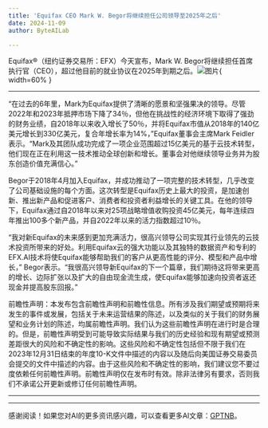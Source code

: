 ```yaml
---
title: 'Equifax CEO Mark W. Begor将继续担任公司领导至2025年之后'
date: 2024-11-09
author: ByteAILab

---
```


Equifax®（纽约证券交易所：EFX）今天宣布，Mark W. Begor将继续担任首席执行官（CEO），超过他目前的就业协议在2025年到期之后。![图片](https://ai-techpark.com/wp-content/uploads/2024/11/Equifax-960x540.jpg){ width=60% }

---


“在过去的6年里，Mark为Equifax提供了清晰的愿景和坚强果决的领导。尽管2022年和2023年抵押市场下降了34％，但他在挑战性的经济环境下取得了强劲的财务业绩，自2018年以来收入增长了50％，并将Equifax市值从2018年的140亿美元增长到330亿美元，复合年增长率为14%，”Equifax董事会主席Mark Feidler表示。“Mark及其团队成功完成了一项企业范围超过15亿美元的基于云技术转型，他们现在正在利用这一技术推动全球创新和增长。董事会对他继续领导业务并为股东创造价值充满信心。”

Begor于2018年4月加入Equifax，并成功推动了一项完整的技术转型，几乎改变了公司基础设施的每个方面。这次转型是Equifax历史上最大的投资，是加速创新、推出新产品和促进客户、消费者和投资者利益增长的关键工具。在他的领导下，Equifax通过自2018年以来对25项战略增值收购投资45亿美元，每年连续四年推出100多个新产品，并自2022年以来的活力指数超过10％。

“我对新Equifax的未来感到更加充满活力，很高兴领导公司实现其行业领先的云技术投资所带来的好处。利用Equifax云的强大功能以及其独特的数据资产和专利的EFX.AI技术将使Equifax能够帮助我们的客户从更高性能的评分、模型和产品中增长，” Begor表示。“我很高兴领导新Equifax的下一个篇章，我们期待这将带来更高的增长、边际扩张以及扩大的自由现金流生成，使Equifax能够加速向投资者返还现金并提高股东回报。”

前瞻性声明：本发布包含前瞻性声明和前瞻性信息。所有涉及我们期望或预期将来发生的事件或发展，包括关于未来运营结果的陈述，以及类似的关于我们的财务展望和业务计划的陈述，均属前瞻性声明。我们认为这些前瞻性声明在进行时是合理的。但是，前瞻性声明受到可能导致实际结果与我们的历史经验和现有期望或预测差距很大的风险和不确定性的影响。这些风险和不确定性包括但不限于我们在2023年12月31日结束的年度10-K文件中描述的内容以及随后向美国证券交易委员会提交的文件中描述的内容。由于这些风险和不确定性的影响，我们建议您不要过度依赖任何前瞻性声明。前瞻性声明仅在发布时有效。除非法律另有要求，否则我们不承诺公开更新或修订任何前瞻性声明。

---
---
感谢阅读！如果您对AI的更多资讯感兴趣，可以查看更多AI文章：[GPTNB](https://gptnb.com)。